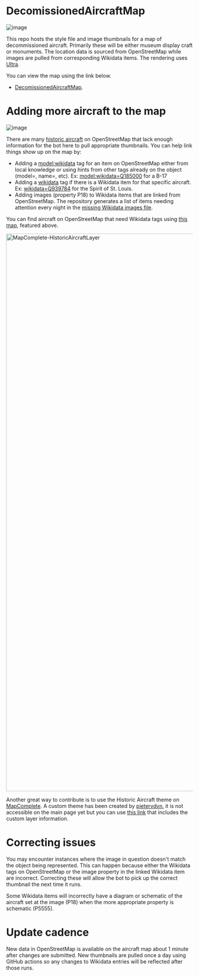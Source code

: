 


# DecomissionedAircraftMap

![image](https://github.com/user-attachments/assets/612b113d-9a93-4ff3-9bab-6bf0276926c1)

This repo hosts the style file and image thumbnails for a map of decommissioned aircraft. Primarily these will be either museum display craft or monuments. The location data is sourced from OpenStreetMap while images are pulled from corresponding Wikidata items. The rendering uses  [Ultra](https://overpass-ultra.us/).

You can view the map using the link below.

* [DecomissionedAircraftMap](https://overpass-ultra.us/#map&query=url:https://raw.githubusercontent.com/watmildon/DecomissionedAircraftMap/refs/heads/main/AircraftMap.ultra).

# Adding more aircraft to the map

![image](https://github.com/user-attachments/assets/a1f15a90-47b7-405e-b88b-bff291c3d948)

There are many [historic aircraft](https://wiki.openstreetmap.org/wiki/Tag:historic=aircraft) on OpenStreetMap that lack enough information for the bot here to pull appropriate thumbnails. You can help link things show up on the map by:

* Adding a [model:wikidata](https://wiki.openstreetmap.org/wiki/Key:model:wikidata) tag for an item on OpenStreetMap either from local knowledge or using hints from other tags already on the object (model=, name=, etc). Ex: [model:wikidata=Q185000](https://www.wikidata.org/wiki/Q185000) for a B-17
* Adding a [wikidata](https://wiki.openstreetmap.org/wiki/Key:wikidata) tag if there is a Wikidata item for that specific aircraft. Ex: [wikidata=Q939784](https://www.wikidata.org/wiki/Q939784) for the Spirit of St. Louis.
* Adding images (property P18) to Wikidata items that are linked from OpenStreetMap. The repository generates a list of items needing attention every night in the [missing Wikidata images file](https://github.com/watmildon/DecomissionedAircraftMap/blob/main/wikidataItemsNeedingReview.txt).

You can find aircraft on OpenStreetMap that need Wikidata tags using [this map](https://ultra.trailsta.sh/#map&m=1.09/0.0000/-1.3357&q=NoewrgLgXAVgziAdgXWBAlgWwKbmgJgFZkBuAKAHoKACAcwEMIALbAJ2tezjABsI4yiAO6tgAIibo4EEK3QBjMQF4x9dK3mt6AMwhjUAQiHoA1ugAmjeobGYQ57DyjGzliPX3kq1AA5zEEBxcvPxkeNTy2AFsJEA), featured above. 


<img width="1502" alt="MapComplete-HistoricAircraftLayer" src="https://github.com/user-attachments/assets/2c8f09d0-76dd-4e7d-a215-1c8772ae02c2" />

Another great way to contribute is to use the Historic Aircraft theme on [MapComplete](https://mapcomplete.org/). A custom theme has been created by [pietervdvn](https://en.osm.town/@pietervdvn), it is not accessible on the main page yet but you can use [this link](https://mapcomplete.org/theme.html?z=15&lat=47.519065494623504&lon=-122.29627896140602&userlayout=https://studio.mapcomplete.org/3818858/layers/aircraft/aircraft.json&background=Bing) that includes the custom layer information.

# Correcting issues

You may encounter instances where the image in question doesn't match the object being represented. This can happen because either the Wikidata tags on OpenStreetMap or the image property in the linked Wikidata item are incorrect. Correcting these will allow the bot to pick up the correct thumbnail the next time it runs.

Some Wikidata items will incorrectly have a diagram or schematic of the aircraft set at the image (P18) when the more appropriate property is schematic (P5555).


# Update cadence

New data in OpenStreetMap is available on the aircraft map about 1 minute after changes are submitted. New thumbnails are pulled once a day using GitHub actions so any changes to Wikidata entries will be reflected after those runs.
